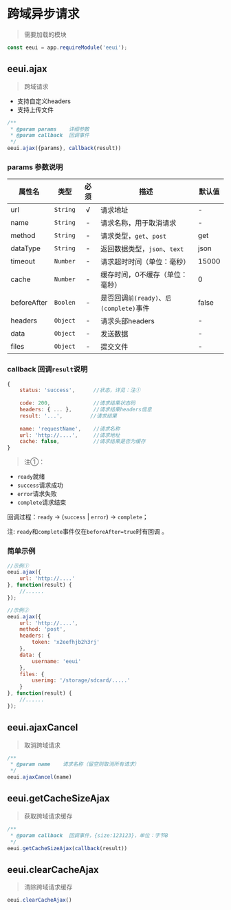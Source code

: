 # 跨域异步请求

> 需要加载的模块

```js
const eeui = app.requireModule('eeui');
```

## eeui.ajax

> 跨域请求

* 支持自定义headers
* 支持上传文件

```js
/**
 * @param params    详细参数
 * @param callback  回调事件
 */
eeui.ajax({params}, callback(result))
```

### params 参数说明

| 属性名 | 类型 | 必须 | 描述 | 默认值 |
| --- | --- | :-: | --- | --- |
| url | `String` | √ | 请求地址 | - |
| name | `String` | - | 请求名称，用于取消请求 | - |
| method | `String` | - | 请求类型，`get`、`post` | get |
| dataType | `String` | - | 返回数据类型，`json`、`text` | json |
| timeout | `Number` | - | 请求超时时间（单位：毫秒） | 15000 |
| cache | `Number` | - | 缓存时间，0不缓存（单位：毫秒） | 0 |
| beforeAfter | `Boolen` | - | 是否回调`前(ready)`、`后(complete)`事件 <Tag date="20191202" :value="['1.0.32+']"/> | false |
| headers | `Object` | - | 请求头部headers | - |
| data | `Object` | - | 发送数据 | - |
| files | `Object` | - | 提交文件  | - |


### callback 回调`result`说明

```js
{
    status: 'success',      //状态，详见：注①
    
    code: 200,              //请求结果状态码
    headers: { ... },       //请求结果headers信息
    result: '...',         //请求结果
    
    name: 'requestName',    //请求名称
    url: 'http://....',     //请求地址
    cache: false,           //请求结果是否为缓存
}
```

> 注①：

- `ready`就绪
- `success`请求成功
- `error`请求失败
- `complete`请求结束

回调过程：`ready` -> (`success` | `error`) -> `complete`；

注: `ready`和`complete`事件仅在`beforeAfter=true`时有回调 <Tag date="20191202" :value="['1.0.32+']"/>。

### 简单示例

```js
//示例①
eeui.ajax({
    url: 'http://....'
}, function(result) {
    //......
});

//示例②
eeui.ajax({
    url: 'http://....',
    method: 'post',
    headers: {
        token: 'x2eefhjb2h3rj'
    },
    data: {
        username: 'eeui'
    },
    files: {
        userimg: '/storage/sdcard/.....'
    }
}, function(result) {
    //......
});
```

## eeui.ajaxCancel

> 取消跨域请求

```js
/**
 * @param name    请求名称（留空则取消所有请求）
 */
eeui.ajaxCancel(name)
```

## eeui.getCacheSizeAjax

> 获取跨域请求缓存

```js
/**
 * @param callback  回调事件，{size:123123}，单位：字节B
 */
eeui.getCacheSizeAjax(callback(result))
```

## eeui.clearCacheAjax

> 清除跨域请求缓存

```js
eeui.clearCacheAjax()
```


